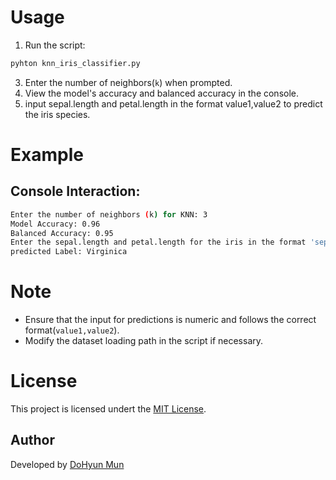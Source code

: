 # Usage
1. Run the script:
```bash
pyhton knn_iris_classifier.py
```
3. Enter the number of neighbors(`k`) when prompted.
4. View the model's accuracy and balanced accuracy in the console.
5. input sepal.length and petal.length in the format value1,value2 to predict the iris species.

# Example
## Console Interaction:
```bash
Enter the number of neighbors (k) for KNN: 3
Model Accuracy: 0.96
Balanced Accuracy: 0.95
Enter the sepal.length and petal.length for the iris in the format 'sepal_length,petal_length':5.1,1.8
predicted Label: Virginica
```
# Note
- Ensure that the input for predictions is numeric and follows the correct format(`value1,value2`).
- Modify the dataset loading path in the script if necessary.

# License
This project is licensed undert the [MIT License](https://www.apache.org/licenses/LICENSE-2.0).

## Author
Developed by [DoHyun Mun](https://www.google.com)
